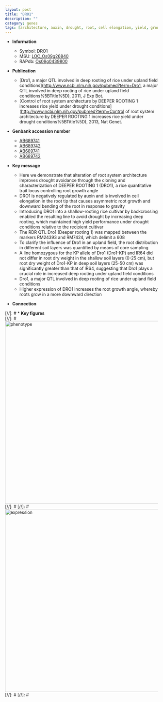 ```yaml
---
layout: post
title: "DRO1"
description: ""
category: genes
tags: [architecture, auxin, drought, root, cell elongation, yield, growth]
---
```


* **Information**  
    + Symbol: DRO1  
    + MSU: [LOC_Os09g26840](http://rice.plantbiology.msu.edu/cgi-bin/ORF_infopage.cgi?orf=LOC_Os09g26840)  
    + RAPdb: [Os09g0439800](http://rapdb.dna.affrc.go.jp/viewer/gbrowse_details/irgsp1?name=Os09g0439800)  

* **Publication**  
    + [Dro1, a major QTL involved in deep rooting of rice under upland field conditions](http://www.ncbi.nlm.nih.gov/pubmed?term=Dro1, a major QTL involved in deep rooting of rice under upland field conditions%5BTitle%5D), 2011, J Exp Bot.
    + [Control of root system architecture by DEEPER ROOTING 1 increases rice yield under drought conditions](http://www.ncbi.nlm.nih.gov/pubmed?term=Control of root system architecture by DEEPER ROOTING 1 increases rice yield under drought conditions%5BTitle%5D), 2013, Nat Genet.

* **Genbank accession number**  
    + [AB689741](http://www.ncbi.nlm.nih.gov/nuccore/AB689741)
    + [AB689742](http://www.ncbi.nlm.nih.gov/nuccore/AB689742)
    + [AB689741](http://www.ncbi.nlm.nih.gov/nuccore/AB689741)
    + [AB689742](http://www.ncbi.nlm.nih.gov/nuccore/AB689742)

* **Key message**  
    + Here we demonstrate that alteration of root system architecture improves drought avoidance through the cloning and characterization of DEEPER ROOTING 1 (DRO1), a rice quantitative trait locus controlling root growth angle
    + DRO1 is negatively regulated by auxin and is involved in cell elongation in the root tip that causes asymmetric root growth and downward bending of the root in response to gravity
    + Introducing DRO1 into a shallow-rooting rice cultivar by backcrossing enabled the resulting line to avoid drought by increasing deep rooting, which maintained high yield performance under drought conditions relative to the recipient cultivar
    + The RDR QTL Dro1 (Deeper rooting 1) was mapped between the markers RM24393 and RM7424, which delimit a 608
    + To clarify the influence of Dro1 in an upland field, the root distribution in different soil layers was quantified by means of core sampling
    + A line homozygous for the KP allele of Dro1 (Dro1-KP) and IR64 did not differ in root dry weight in the shallow soil layers (0-25 cm), but root dry weight of Dro1-KP in deep soil layers (25-50 cm) was significantly greater than that of IR64, suggesting that Dro1 plays a crucial role in increased deep rooting under upland field conditions
    + Dro1, a major QTL involved in deep rooting of rice under upland field conditions
    + Higher expression of DRO1 increases the root growth angle, whereby roots grow in a more downward direction

* **Connection**  

[//]: # * **Key figures**  
[//]: # <img src="http://funRiceGenes.github.io/images/Dro1.pheno.png" alt="phenotype"  style="width: 600px;"/>
[//]: # 
[//]: # <img src="http://funRiceGenes.github.io/images/Dro1.exp.png" alt="expression"  style="width: 600px;"/>
[//]: # 
[//]: # 
